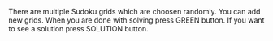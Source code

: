 There are multiple Sudoku grids which are choosen randomly. You can add new grids. When you are done with solving press GREEN button. If you want to see a solution press SOLUTION button.
